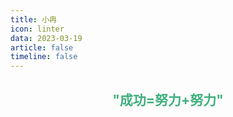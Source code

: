 ```yaml
---
title: 小冉
icon: linter
data: 2023-03-19
article: false
timeline: false
---
```


<h2 style="color: rgb(62, 175, 124);text-align: center;">"成功=努力+努力"</h2>
